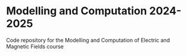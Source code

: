 # Modelling and Computation 2024-2025

Code repository for the Modelling and Computation of Electric and Magnetic Fields course
 
